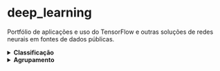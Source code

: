 # deep_learning
Portfólio de aplicações e uso do TensorFlow e outras soluções de redes neurais em fontes de dados públicas.

<details>
  <summary><b>Classificação</b></summary>  
  <p>

**Indentificação de espécies de pinguins através das características**<br/>
**TensorFlow, relu->sigmoid->adam X relu->softmax->sgd **<br/>
[analise_pinguins_relu_sigmoid_adam.ipynb](analise_pinguins_relu_sigmoid_adam.ipynb)<br/>
[analise_pinguins_relu_softmax_sgd.ipynb](analise_pinguins_relu_softmax_sgd.ipynb)<br/>

</details>

<details>
  <summary><b>Agrupamento</b></summary>  
  <p>

**Indentificação de outliers em fraudes de cartão de crédito usando MiniSom.**<br/>
**Self-Organized Maps (SOM)**<br/>
[analise_self_organized_maps_minisom.ipynb](analise_self_organized_maps_minisom.ipynb)<br/>

</details>


